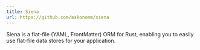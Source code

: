 ```yaml
---
title: Siena
url: https://github.com/askonomm/siena
---
```


Siena is a flat-file (YAML, FrontMatter) ORM for Rust, enabling you to easily use flat-file data stores for your application.